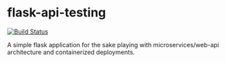 # flask-api-testing
[![Build Status](https://travis-ci.org/masmontanas/flask-api-testing.svg?branch=master)](https://travis-ci.org/masmontanas/flask-api-testing)

A simple flask application for the sake playing with microservices/web-api architecture and containerized deployments.